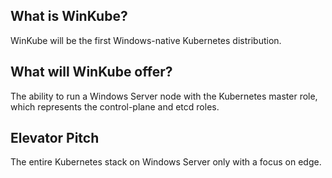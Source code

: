 ## What is WinKube?

WinKube will be the first Windows-native Kubernetes distribution. 

## What will WinKube offer?

The ability to run a Windows Server node with the Kubernetes master role, which represents the control-plane and etcd roles. 

## Elevator Pitch

The entire Kubernetes stack on Windows Server only with a focus on edge.
